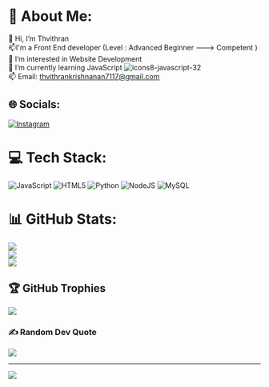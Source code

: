 # 💫 About Me:

👋 Hi, I’m Thvithran<br>
📫I'm a Front End developer (Level : Advanced Beginner ---> Competent )<br>
👀 I’m interested in Website Development<br>
🌱 I’m currently learning JavaScript ![icons8-javascript-32](https://github.com/thvithran/thvithran/assets/73452153/51bcb45b-6ed3-44a6-88d5-af5d73284104)<br>
📫 Email: thvithrankrishnanan7117@gmail.com<br>


## 🌐 Socials:
[![Instagram](https://img.shields.io/badge/Instagram-%23E4405F.svg?logo=Instagram&logoColor=white)](https://instagram.com/thvithran_) 

# 💻 Tech Stack:
![JavaScript](https://img.shields.io/badge/javascript-%23323330.svg?style=for-the-badge&logo=javascript&logoColor=%23F7DF1E) ![HTML5](https://img.shields.io/badge/html5-%23E34F26.svg?style=for-the-badge&logo=html5&logoColor=white) ![Python](https://img.shields.io/badge/python-3670A0?style=for-the-badge&logo=python&logoColor=ffdd54) ![NodeJS](https://img.shields.io/badge/node.js-6DA55F?style=for-the-badge&logo=node.js&logoColor=white) ![MySQL](https://img.shields.io/badge/mysql-%2300f.svg?style=for-the-badge&logo=mysql&logoColor=white)
# 📊 GitHub Stats:
![](https://github-readme-stats.vercel.app/api?username=thvithran&theme=highcontrast&hide_border=false&include_all_commits=false&count_private=false)<br/>
![](https://github-readme-streak-stats.herokuapp.com/?user=thvithran&theme=highcontrast&hide_border=false)<br/>
![](https://github-readme-stats.vercel.app/api/top-langs/?username=thvithran&theme=highcontrast&hide_border=false&include_all_commits=false&count_private=false&layout=compact)

## 🏆 GitHub Trophies
![](https://github-profile-trophy.vercel.app/?username=thvithran&theme=onestar&no-frame=false&no-bg=false&margin-w=4)

### ✍️ Random Dev Quote
![](https://quotes-github-readme.vercel.app/api?type=horizontal&theme=dark)

---
[![](https://visitcount.itsvg.in/api?id=thvithran&icon=9&color=5)](https://visitcount.itsvg.in)

<!-- Proudly created with GPRM ( https://gprm.itsvg.in ) -->
